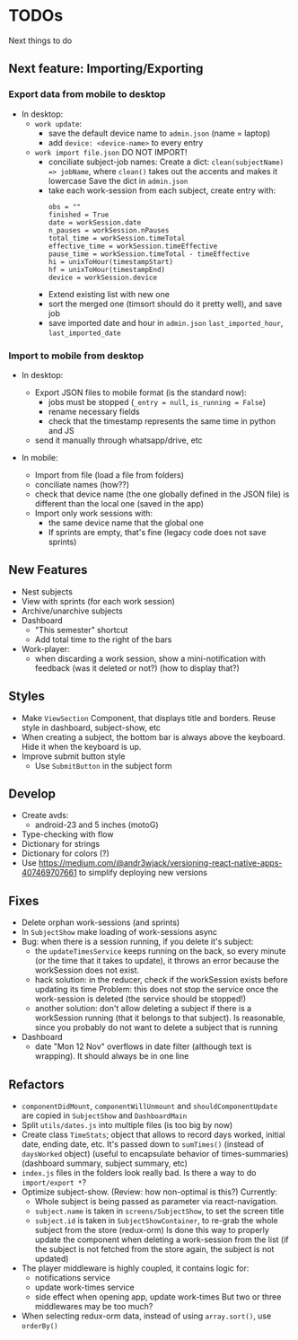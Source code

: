 # TODOs
Next things to do

## Next feature: Importing/Exporting

### Export data from mobile to desktop
* In desktop:
  - `work update`:
    + save the default device name to `admin.json` (name = laptop)
    + add `device: <device-name>` to every entry
  - `work import file.json`
    DO NOT IMPORT!
    + conciliate subject-job names:
      Create a dict: `clean(subjectName) => jobName`,
      where `clean()` takes out the accents and makes it lowercase
      Save the dict in `admin.json`
    + take each work-session from each subject, create entry with:
      ```
      obs = ""
      finished = True
      date = workSession.date
      n_pauses = workSession.nPauses
      total_time = workSession.timeTotal
      effective_time = workSession.timeEffective
      pause_time = workSession.timeTotal - timeEffective
      hi = unixToHour(timestampStart)
      hf = unixToHour(timestampEnd)
      device = workSession.device
      ```
    + Extend existing list with new one
    + sort the merged one (timsort should do it pretty well), and save job
    + save imported date and hour in `admin.json`
      `last_imported_hour`, `last_imported_date`


### Import to mobile from desktop
* In desktop:
  - Export JSON files to mobile format (is the standard now):
    + jobs must be stopped (`_entry = null`, `is_running = False`)
    + rename necessary fields
    + check that the timestamp represents the same time in python and JS
  - send it manually through whatsapp/drive, etc

* In mobile:
  - Import from file (load a file from folders)
  - conciliate names (how??)
  - check that device name (the one globally defined in the JSON file) is
    different than the local one (saved in the app)
  - Import only work sessions with:
    + the same device name that the global one
    + If sprints are empty, that's fine (legacy code does not save sprints)



## New Features
* Nest subjects
* View with sprints (for each work session)
* Archive/unarchive subjects
* Dashboard
  - "This semester" shortcut
  - Add total time to the right of the bars
* Work-player:
  - when discarding a work session, show a mini-notification with feedback (was it deleted or not?)
  (how to display that?)

## Styles
* Make `ViewSection` Component, that displays title and borders. Reuse style in dashboard, subject-show, etc
* When creating a subject, the bottom bar is always above the keyboard. Hide it when the keyboard is up.
* Improve submit button style
  - Use `SubmitButton` in the subject form

## Develop
* Create avds:
  - android-23 and 5 inches (motoG)
* Type-checking with flow
* Dictionary for strings
* Dictionary for colors (?)
* Use https://medium.com/@andr3wjack/versioning-react-native-apps-407469707661 to simplify deploying new versions

## Fixes
* Delete orphan work-sessions (and sprints)
* In `SubjectShow` make loading of work-sessions async
* Bug: when there is a session running, if you delete it's subject:
  - the `updateTimesService` keeps running on the back, so every minute (or the time that it takes to update), it throws an error because the workSession does not exist.
  - hack solution: in the reducer, check if the workSession exists before updating its time
    Problem: this does not stop the service once the work-session is deleted (the service should be stopped!)
  - another solution: don't allow deleting a subject if there is a workSession running (that it belongs to that subject).
    Is reasonable, since you probably do not want to delete a subject that is running
* Dashboard
  - date "Mon 12 Nov" overflows in date filter (although text is wrapping). It should always be in one line

## Refactors
* `componentDidMount`, `componentWillUnmount` and `shouldComponentUpdate` are copied in `SubjectShow` and `DashboardMain`
* Split `utils/dates.js` into multiple files (is too big by now)
* Create class `TimeStats`; object that allows to record days worked, initial date, ending date, etc. It's passed down to `sumTimes()` (instead of `daysWorked` object) (useful to encapsulate behavior of times-summaries) (dashboard summary, subject summary, etc)
* `index.js` files in the folders look really bad.
  Is there a way to do `import/export *`?
* Optimize subject-show. (Review: how non-optimal is this?)
  Currently:
  - Whole subject is being passed as parameter via react-navigation.
  - `subject.name` is taken in `screens/SubjectShow`, to set the screen title
  - `subject.id` is taken in `SubjectShowContainer`, to re-grab the whole subject from the store (redux-orm)
  Is done this way to properly update the component when deleting a work-session from the list (if the subject is not fetched from the store again, the subject is not updated)
* The player middleware is highly coupled, it contains logic for:
  - notifications service
  - update work-times service
  - side effect when opening app, update work-times
  But two or three middlewares may be too much?
* When selecting redux-orm data, instead of using `array.sort()`, use `orderBy()`
